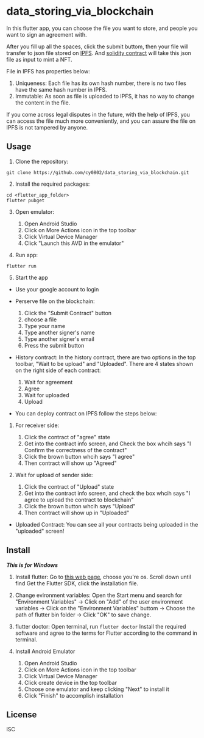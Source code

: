 # data_storing_via_blockchain
In this flutter app, you can choose the file you want to store, and people you want to sign an agreement with. 

After you fill up all the spaces, click the submit buttom, then your file will transfer to json file stored on [IPFS](https://ipfs.tech/). And [solidity contract](./blockChain/fileStore.sol) will take this json file as input to mint a NFT. 

File in IPFS has properties below:
1. Uniqueness: Each file has its own hash number, there is no two files have the same hash number in IPFS.
2. Immutable: As soon as file is uploaded to IPFS, it has no way to change the content in the file.


If you come across legal disputes in the future, with the help of IPFS, you can access the file much more conveniently, and you can assure the file on IPFS is not tampered by anyone.

## Usage

1. Clone the repository:
```
git clone https://github.com/cy0802/data_storing_via_blockchain.git
```

2. Install the required packages:
```
cd <flutter_app_folder>
flutter pubget
```

3. Open emulator:
    1. Open Android Studio 
    2. Click on More Actions icon in the top toolbar 
    3. Click Virtual Device Manager 
    4. Click "Launch this AVD in the emulator"

4. Run app:
```
flutter run
```
5. Start the app
- Use your google account to login
- Perserve file on the blockchain:
    1. Click the "Submit Contract" button
    2. choose a file
    3. Type your name
    4. Type another signer's name
    5. Type another signer's email
    6. Press the submit button
    
- History contract:
In the history contract, there are two options in the top toolbar, "Wait to be upload" and "Uploaded". There are 4 states shown on the right side of each contract:
    1. Wait for agreement
    2. Agree
    3. Wait for uploaded
    4. Upload

- You can deploy contract on IPFS follow the steps below:
1. For receiver side:
    1. Click the contract of "agree" state
    2. Get into the contract info screen, and Check the box whcih says "I Confirm the correctness of the contract"
    3. Click the brown button whcih says "I agree" 
    4. Then contract will show up "Agreed" 

2. Wait for upload of sender side: 
    1. Click the contract of "Upload" state
    2. Get into the contract info screen, and check the box whcih says "I agree to upload the contract to blockchain"
    3. Click the brown button whcih says "Upload"
    4. Then contract will show up in "Uploaded"

- Uploaded Contract: 
You can see all your contracts being uploaded in the "uploaded" screen!

## Install
**_This is for Windows_**

1. Install flutter: 
Go to [this web page](https://docs.flutter.dev/get-started/install), choose you're os. Scroll down until find Get the Flutter SDK, click the installation file.

2. Change evironment variables:
Open the Start menu and search for "Environment Variables" -> Click on "Add" of the user environment variables -> Click on the "Environment Variables" buttom -> Choose the path of flutter bin folder -> Click "OK" to save change.

3. flutter doctor: 
Open terminal, run `flutter doctor` Install the required software and agree to the terms for Flutter according to the command in terminal. 

4. Install Android Emulator
    1. Open Android Studio
    2. Click on More Actions icon in the top toolbar 
    3. Click Virtual Device Manager 
    4. Click create device in the top toolbar 
    5. Choose one emulator and keep clicking "Next" to install it 
    6. Click "Finish" to accomplish installation

## License

ISC
